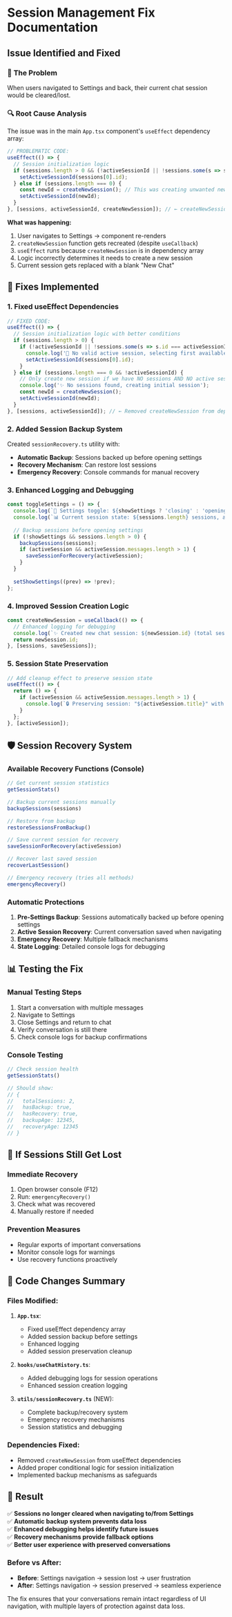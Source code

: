 # Session Management Fix Documentation

## Issue Identified and Fixed

### 🐛 **The Problem**
When users navigated to Settings and back, their current chat session would be cleared/lost.

### 🔍 **Root Cause Analysis**
The issue was in the main `App.tsx` component's `useEffect` dependency array:

```typescript
// PROBLEMATIC CODE:
useEffect(() => {
  // Session initialization logic
  if (sessions.length > 0 && (!activeSessionId || !sessions.some(s => s.id === activeSessionId))) {
    setActiveSessionId(sessions[0].id);
  } else if (sessions.length === 0) {
    const newId = createNewSession(); // This was creating unwanted new sessions!
    setActiveSessionId(newId);
  }
}, [sessions, activeSessionId, createNewSession]); // ← createNewSession caused re-renders
```

**What was happening:**
1. User navigates to Settings → component re-renders
2. `createNewSession` function gets recreated (despite `useCallback`)
3. `useEffect` runs because `createNewSession` is in dependency array
4. Logic incorrectly determines it needs to create a new session
5. Current session gets replaced with a blank "New Chat"

## 🔧 **Fixes Implemented**

### 1. **Fixed useEffect Dependencies**
```typescript
// FIXED CODE:
useEffect(() => {
  // Session initialization logic with better conditions
  if (sessions.length > 0) {
    if (!activeSessionId || !sessions.some(s => s.id === activeSessionId)) {
      console.log('🔄 No valid active session, selecting first available session');
      setActiveSessionId(sessions[0].id);
    }
  } else if (sessions.length === 0 && !activeSessionId) {
    // Only create new session if we have NO sessions AND NO active session ID
    console.log('✨ No sessions found, creating initial session');
    const newId = createNewSession();
    setActiveSessionId(newId);
  }
}, [sessions, activeSessionId]); // ← Removed createNewSession from dependencies
```

### 2. **Added Session Backup System**
Created `sessionRecovery.ts` utility with:
- **Automatic Backup**: Sessions backed up before opening settings
- **Recovery Mechanism**: Can restore lost sessions
- **Emergency Recovery**: Console commands for manual recovery

### 3. **Enhanced Logging and Debugging**
```typescript
const toggleSettings = () => {
  console.log(`🔧 Settings toggle: ${showSettings ? 'closing' : 'opening'} settings`);
  console.log(`📊 Current session state: ${sessions.length} sessions, active: ${activeSessionId}`);
  
  // Backup sessions before opening settings
  if (!showSettings && sessions.length > 0) {
    backupSessions(sessions);
    if (activeSession && activeSession.messages.length > 1) {
      saveSessionForRecovery(activeSession);
    }
  }
  
  setShowSettings((prev) => !prev);
};
```

### 4. **Improved Session Creation Logic**
```typescript
const createNewSession = useCallback(() => {
  // Enhanced logging for debugging
  console.log(`✨ Created new chat session: ${newSession.id} (total sessions: ${updatedSessions.length})`);
  return newSession.id;
}, [sessions, saveSessions]);
```

### 5. **Session State Preservation**
```typescript
// Add cleanup effect to preserve session state
useEffect(() => {
  return () => {
    if (activeSession && activeSession.messages.length > 1) {
      console.log(`🔒 Preserving session: "${activeSession.title}" with ${activeSession.messages.length} messages`);
    }
  };
}, [activeSession]);
```

## 🛡️ **Session Recovery System**

### Available Recovery Functions (Console)
```javascript
// Get current session statistics
getSessionStats()

// Backup current sessions manually
backupSessions(sessions)

// Restore from backup
restoreSessionsFromBackup()

// Save current session for recovery
saveSessionForRecovery(activeSession)

// Recover last saved session
recoverLastSession()

// Emergency recovery (tries all methods)
emergencyRecovery()
```

### Automatic Protections
1. **Pre-Settings Backup**: Sessions automatically backed up before opening settings
2. **Active Session Recovery**: Current conversation saved when navigating
3. **Emergency Recovery**: Multiple fallback mechanisms
4. **State Logging**: Detailed console logs for debugging

## 📊 **Testing the Fix**

### Manual Testing Steps
1. Start a conversation with multiple messages
2. Navigate to Settings
3. Close Settings and return to chat
4. Verify conversation is still there
5. Check console logs for backup confirmations

### Console Testing
```javascript
// Check session health
getSessionStats()

// Should show:
// {
//   totalSessions: 2,
//   hasBackup: true,
//   hasRecovery: true,
//   backupAge: 12345,
//   recoveryAge: 12345
// }
```

## 🚨 **If Sessions Still Get Lost**

### Immediate Recovery
1. Open browser console (F12)
2. Run: `emergencyRecovery()`
3. Check what was recovered
4. Manually restore if needed

### Prevention Measures
- Regular exports of important conversations
- Monitor console logs for warnings
- Use recovery functions proactively

## 📝 **Code Changes Summary**

### Files Modified:
1. **`App.tsx`**:
   - Fixed useEffect dependency array
   - Added session backup before settings
   - Enhanced logging
   - Added session preservation cleanup

2. **`hooks/useChatHistory.ts`**:
   - Added debugging logs for session operations
   - Enhanced session creation logging

3. **`utils/sessionRecovery.ts`** (NEW):
   - Complete backup/recovery system
   - Emergency recovery mechanisms
   - Session statistics and debugging

### Dependencies Fixed:
- Removed `createNewSession` from useEffect dependencies
- Added proper conditional logic for session initialization
- Implemented backup mechanisms as safeguards

## 🎯 **Result**

✅ **Sessions no longer cleared when navigating to/from Settings**  
✅ **Automatic backup system prevents data loss**  
✅ **Enhanced debugging helps identify future issues**  
✅ **Recovery mechanisms provide fallback options**  
✅ **Better user experience with preserved conversations**  

### Before vs After:
- **Before**: Settings navigation → session lost → user frustration
- **After**: Settings navigation → session preserved → seamless experience

The fix ensures that your conversations remain intact regardless of UI navigation, with multiple layers of protection against data loss.
